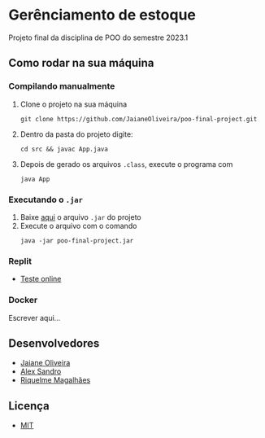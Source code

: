 # Gerênciamento de estoque
Projeto final da disciplina de POO do semestre 2023.1

## Como rodar na sua máquina
### Compilando manualmente
1. Clone o projeto na sua máquina
   ```
   git clone https://github.com/JaianeOliveira/poo-final-project.git
   ```
3. Dentro da pasta do projeto digite:
   ```
   cd src && javac App.java
   ```
4. Depois de gerado os arquivos `.class`, execute o programa com
   ```
   java App
   ```
### Executando o `.jar` 
1. Baixe [aqui]() o arquivo `.jar` do projeto
2. Execute o arquivo com o comando
   ```
   java -jar poo-final-project.jar
   ```
### Replit
* [Teste online](https://replit.com/@AlexSandro35/poo-final-project#src/App.java)

### Docker
Escrever aqui...

## Desenvolvedores
- [Jaiane Oliveira](https://github.com/JaianeOliveira)
- [Alex Sandro](https://github.com/alexsandro49)
- [Riquelme Magalhães](https://github.com/RiquelmeMagal)
  
## Licença
- [MIT](https://github.com/JaianeOliveira/poo-final-project/blob/main/LICENSE)

